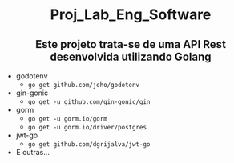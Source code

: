 # <center>**Proj_Lab_Eng_Software**

## <center>**Este projeto trata-se de uma API Rest desenvolvida utilizando Golang**

* godotenv
  * ```go get github.com/joho/godotenv```
* gin-gonic
  * ```go get -u github.com/gin-gonic/gin```
* gorm
  * ```go get -u gorm.io/gorm```
  * ```go get -u gorm.io/driver/postgres```
* jwt-go
  * ```go get github.com/dgrijalva/jwt-go```
* E outras...
